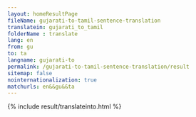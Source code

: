 ```yaml
---
layout: homeResultPage
fileName: gujarati-to-tamil-sentence-translation
translatein: gujarati_to_tamil
folderName : translate
lang: en
from: gu
to: ta
langname: gujarati-to
permalink: /gujarati-to-tamil-sentence-translation/result
sitemap: false
nointernationalization: true
matchurls: en&&gu&&ta
---
```

{% include result/translateinto.html %}

<script src="/js/result/translation.js" data-foldername="{{page.folderName}}" data-lang="{{page.lang}}"></script>
